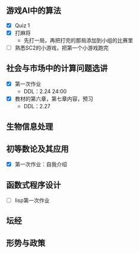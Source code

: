 ## 游戏AI中的算法
* [x] Quiz 1 
* [x] 打麻将  
    * 先打一局，再把打完的那局添加到小组的比赛里  
* [ ] 熟悉SC2的小游戏，把第一个小游戏跑完
## 社会与市场中的计算问题选讲
* [x] 第一次作业 
    * DDL：2.24 24:00  
* [x] 教材的第六章，第七章内容，预习  
    * DDL：2.27

## 生物信息处理

## 初等数论及其应用
* [x] 第一次作业：自我介绍  

## 函数式程序设计
* [ ] lisp第一次作业
## 坛经  

## 形势与政策